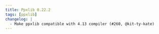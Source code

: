 ```yaml
---
title: Ppxlib 0.22.2
tags: [ppxlib]
changelog: |
  - Make ppxlib compatible with 4.13 compiler (#260, @kit-ty-kate)
---
```


